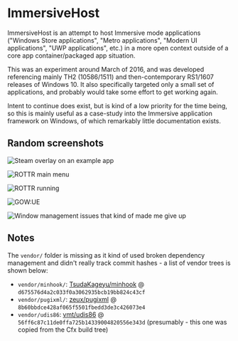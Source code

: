 # ImmersiveHost

ImmersiveHost is an attempt to host Immersive mode applications ("Windows Store applications", "Metro applications", "Modern UI applications", "UWP applications", etc.) in a more open context outside of a core app container/packaged app situation.

This was an experiment around March of 2016, and was developed referencing mainly TH2 (10586/1511) and then-contemporary RS1/1607 releases of Windows 10. It also specifically targeted only a small set of applications, and probably would take some effort to get working again.

Intent to continue does exist, but is kind of a low priority for the time being, so this is mainly useful as a case-study into the Immersive application framework on Windows, of which remarkably little documentation exists.

## Random screenshots

![Steam overlay on an example app](https://pbs.twimg.com/media/CcsoCJ9WoAAb3O_.jpg:large)

![ROTTR main menu](https://pbs.twimg.com/media/Cc3mbEGWIAAbK28.jpg:large)

![ROTTR running](https://pbs.twimg.com/media/Cc43J26WoAE7ehn.jpg:large)

![GOW:UE](https://pbs.twimg.com/media/Cc-rhL5UIAIH5CJ.jpg:large)

![Window management issues that kind of made me give up](https://pbs.twimg.com/media/CdiGIQgXIAIoOLl.jpg:large)

## Notes

The `vendor/` folder is missing as it kind of used broken dependency management and didn't really track commit hashes - a list of vendor trees is shown below:

* `vendor/minhook/`: [TsudaKageyu/minhook](https://github.com/TsudaKageyu/minhook) @ `d675576d4a2c033f0a3062935bcb19bb824c43cf`
* `vendor/pugixml/`: [zeux/pugixml](https://github.com/zeux/pugixml) @ `8b60bbdce428af065f5501fbedd3de3c426073e4`
* `vendor/udis86`: [vmt/udis86](https://github.com/vmt/udis86) @ `56ff6c87c11de0ffa725b14339004820556e343d` (presumably - this one was copied from the Cfx build tree)